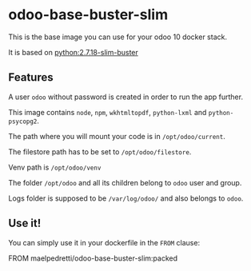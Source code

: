 # odoo-base-buster-slim

This is the base image you can use for your odoo 10 docker stack.

It is based on [python:2.7.18-slim-buster](https://hub.docker.com/layers/python/library/python/2.7.18-slim-buster/images/sha256-b956f27a04305bb15ae316a4af2421051105db86438e90fac01751ad11db4e85?context=explore)

## Features

A user `odoo` without password is created in order to run the app further.

This image contains `node`, `npm`, `wkhtmltopdf`, `python-lxml` and `python-psycopg2`.

The path where you will mount your code is in `/opt/odoo/current`.

The filestore path has to be set to `/opt/odoo/filestore`.

Venv path is `/opt/odoo/venv`

The folder `/opt/odoo` and all its children belong to `odoo` user and group.

Logs folder is supposed to be `/var/log/odoo/` and also belongs to `odoo`.

## Use it!

You can simply use it in your dockerfile in the `FROM` clause:

FROM maelpedretti/odoo-base-buster-slim:packed

